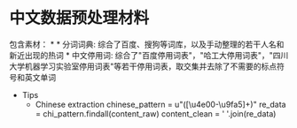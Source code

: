 # 中文数据预处理材料
包含素材：
*
	* 分词词典: 综合了百度、搜狗等词库，以及手动整理的若干人名和新近出现的热词
	* 中文停用词: 综合了"百度停用词表"，"哈工大停用词表"，"四川大学机器学习实验室停用词表"等若干停用词表，取交集并去除了不需要的标点符号和英文单词
* Tips
	* Chinese extraction
		chinese_pattern = u"([\u4e00-\u9fa5]+)"
		re_data = chi_pattern.findall(content_raw)
		content_clean  = ' '.join(re_data)